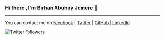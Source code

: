 ### Hi there , I'm Birhan Abuhay Jemere 👋

        
<!--
**Bura-Abuh/Bura-Abuh** is a ✨ _special_ ✨ repository because its `README.md` (this file) appears on your GitHub profile.

Here are some ideas to get you started:

- 🔭 I’m currently working at Debre Tabor University as Machine Learning Instractor and AI research Team!.
- 🌱 I’m currently learning ALX Software Engineer and Microverse FullStack Developer!
- 👯 I’m looking to collaborate on Data Science Project
- 🤔 I’m looking for help with ...
- 💬 Ask me about ...
- 📫 How to reach me: ...
- 😄 Pronouns: Bura
- ⚡ Fun fact: Coding Business problem!
-->
<hr>
You can contact me on <a href="https://www.facebook.com/profile.php?id=100031975305010/" target="_blank">Facebook</a>  | <a href="https://twitter.com/AbuhayJemere" target="_blank">Twitter</a> | <a href="https://github.com/Bura-Abuh/" target="_blank">GitHub</a> | <a href="https://www.linkedin.com/in/birhan-abuhay-jemere-a30b441a3/" target="_blank">LinkedIn</a>

[![Twitter Followers](https://img.shields.io/twitter/follow/AbuhayJemere?style=social)](href="https://twitter.com/AbuhayJemere)
